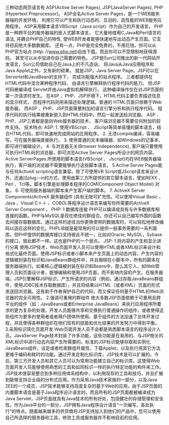 三种动态网页语言有
ASP(Active Server Pages),
JSP(JavaServer Pages),
PHP (Hypertext Preprocessor)。
    ASP全名Active Server Pages，是一个WEB服务器端的开发环境，
利用它可以产生和执行动态的、互动的、高性能的WEB服务应用程序。
ASP采用脚本语言VBScript（Java script）作为自己的开发语言。
PHP是一种跨平台的服务器端的嵌入式脚本语言。
它大量地借用C,Java和Perl语言的语法, 并耦合PHP自己的特性,
使WEB开发者能够快速地写出动态产生页面。它支持目前绝大多数数据库。
还有一点，PHP是完全免费的，不用花钱，你可以从PHP官方站点
(http: //www.php.net)自由下载。而且你可以不受限制地获得源码，
甚至可以从中加进你自己需要的特色。
JSP是Sun公司推出的新一代网站开发语言，Sun公司借助自己在Java上的不凡造诣，
将Java从Java应用程序和Java Applet之外，又有新的硕果，
就是JSP，Java Server Page。JSP可以在Serverlet和JavaBean的支持下，
完成功能强大的站点程序。
三者都提供在 HTML代码中混合某种程序代码、
由语言引擎解释执行程序代码的能力。
但JSP代码被编译成 Servlet并由Java虚拟机解释执行，
这种编译操作仅在对JSP页面的第一次请求时发生。
在ASP 、PHP、JSP环境下，HTML代码主要负责描述信息的显示样式，
而程序代码则用来描述处理逻辑。普通的 HTML页面只依赖于Web服务器，
而ASP 、PHP、JSP页面需要附加的语言引擎分析和执行程序代码。
程序代码的执行结果被重新嵌入到HTML代码中，然后一起发送给浏览器。
ASP 、PHP、JSP三者都是面向Web服务器的技术，
客户端浏览器不需要任何附加的软件支持。
技术特点:
    ASP:
    1. 使用VBScript 、 JScript等简单易懂的脚本语言，结合HTML代码，即可快速地完成网站的应用程序。
    2. 无须compile编译，容易编写，可在服务器端直接执行。
    3. 使用普通的文本编辑器，如Windows的记事本，即可进行编辑设计。
    4. 与浏览器无关(Browser Independence), 客户端只要使用可执行HTML码的浏览器，即可浏览Active Server Pages所设计的网页内容。Active ServerPages 所使用的脚本语言(VBScript 、 Jscript)均在WEB服务器端执行，客户端的浏览器不需要能够执行这些脚本语言。
    5.Active Server Pages能与任何ActiveX scripting语言兼容。除了可使用VB Script或JScript语言来设计外，还通过plug－in的方式，使用由第三方所提供的其它脚本语言，譬如REXX 、Perl 、Tcl等。脚本引擎是处理脚本程序的COM(Component Object Model) 对象。
    6. 可使用服务器端的脚本来产生客户端的脚本。
    7. ActiveX Server Components(ActiveX 服务器组件 )具有无限可扩充性。可以使用Visual Basic 、Java 、Visual C＋＋ 、COBOL等程序设计语言来编写你所需要的ActiveX Server Component 。
    PHP:
    1 数据库连接
    PHP可以编译成具有与许多数据库相连接的函数。PHP与MySQL是现在绝佳的群组合。你还可以自己编写外围的函数去间接存取数据库。通过这样的途径当你更换使用的数据库时，可以轻松地修改编码以适应这样的变化。PHPLIB就是最常用的可以提供一般事务需要的一系列基库。但PHP提供的数据库接口支持彼此不统一，比如对Oracle, MySQL，Sybase的接口，彼此都不一样。这也是PHP的一个弱点。
    JSP:
    1.将内容的产生和显示进行分离
    使用JSP技术，Web页面开发人员可以使用HTML或者XML标识来设计和格式化最终页面。使用JSP标识或者小脚本来产生页面上的动态内容。产生内容的逻辑被封装在标识和JavaBeans群组件中，并且捆绑在小脚本中，所有的脚本在服务器端执行。如果核心逻辑被封装在标识和Beans中，那么其它人，如Web管理人员和页面设计者，能够编辑和使用JSP页面，而不影响内容的产生。在服务器端，JSP引擎解释JSP标识，产生所请求的内容（例如，通过存取JavaBeans群组件，使用JDBC技术存取数据库），并且将结果以HTML（或者XML）页面的形式发送回浏览器。这有助于作者保护自己的代码，而又保证任何基于HTML的Web浏览器的完全可用性。
    2.强调可重用的群组件
    绝大多数JSP页面依赖于可重用且跨平台的组件（如：JavaBeans或者Enterprise JavaBeans）来执行应用程序所要求的更为复杂的处理。开发人员能够共享和交换执行普通操作的组件，或者使得这些组件为更多的使用者或者用户团体所使用。基于组件的方法加速了总体开发过程，并且使得各种群组织在他们现有的技能和优化结果的开发努力中得到平衡。
    3.采用标识简化页面开发
    Web页面开发人员不会都是熟悉脚本语言的程序设计人员。JavaServer Page技术封装了许多功能，这些功能是在易用的、与JSP相关的XML标识中进行动态内容产生所需要的。标准的JSP标识能够存取和实例化JavaBeans组件，设定或者检索群组件属性，下载Applet，以及执行用其它方法更难于编码和耗时的功能。通过开发定制化标识库，JSP技术是可以扩展的。今后，第三方开发人员和其它人员可以为常用功能建立自己的标识库。这使得Web页面开发人员能够使用熟悉的工具和如同标识一样的执行特定功能的构件来工作。 JSP技术很容易整合到多种应用体系结构中，以利用现存的工具和技巧，并且扩展到能够支持企业级的分布式应用。作为采用Java技术家族的一部分，以及Java 2EE的一个成员，JSP技术能够支持高度复杂的基于Web的应用。由于JSP页面的内置脚本语言是基于Java程序设计语言的，而且所有的JSP页面都被编译成为Java Servlet，JSP页面就具有Java技术的所有好处，包括健壮的存储管理和安全性。作为Java平台的一部分，JSP拥有Java程序设计语言“一次编写，各处执行”的特点。随着越来越多的供货商将JSP支持加入到他们的产品中，您可以使用自己所选择的服务器和工具，修改工具或服务器并不影响目前的应用。
